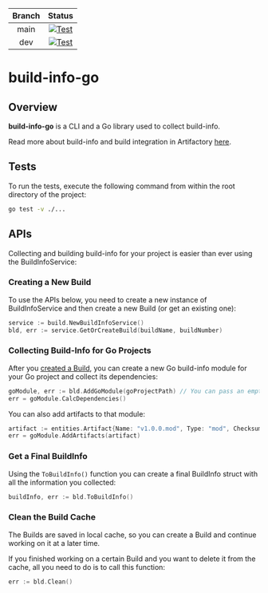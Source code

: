 | Branch |                                                                                          Status                                                                                           |
| :----: | :---------------------------------------------------------------------------------------------------------------------------------------------------------------------------------------: |
|  main  | [![Test](https://github.com/jfrog/build-info-go/actions/workflows/test.yml/badge.svg?branch=main)](https://github.com/jfrog/build-info-go/actions/workflows/test.yml?query=branch%3Amain) |
|  dev   | [![Test](https://github.com/jfrog/build-info-go/actions/workflows/test.yml/badge.svg?branch=dev)](https://github.com/jfrog/build-info-go/actions/workflows/test.yml?query=branch%3Adev)   |

# build-info-go

## Overview

**build-info-go** is a CLI and a Go library used to collect build-info.

Read more about build-info and build integration in Artifactory [here](https://www.jfrog.com/confluence/display/JFROG/Build+Integration).

## Tests

To run the tests, execute the following command from within the root directory of the project:

```sh
go test -v ./...
```

## APIs

Collecting and building build-info for your project is easier than ever using the BuildInfoService:

### Creating a New Build

To use the APIs below, you need to create a new instance of BuildInfoService and then create a new Build (or get an existing one):

```go
service := build.NewBuildInfoService()
bld, err := service.GetOrCreateBuild(buildName, buildNumber)
```

### Collecting Build-Info for Go Projects

After you [created a Build](#creating-a-new-build), you can create a new Go build-info module for your Go project and collect its dependencies:

```go
goModule, err := bld.AddGoModule(goProjectPath) // You can pass an empty string to find the Go project in the working directory
err = goModule.CalcDependencies()
```

You can also add artifacts to that module:

```go
artifact := entities.Artifact{Name: "v1.0.0.mod", Type: "mod", Checksum: &entities.Checksum{Sha1: "123", Md5: "456"}}
err = goModule.AddArtifacts(artifact)
```

### Get a Final BuildInfo

Using the `ToBuildInfo()` function you can create a final BuildInfo struct with all the information you collected:

```go
buildInfo, err := bld.ToBuildInfo()
```

### Clean the Build Cache

The Builds are saved in local cache, so you can create a Build and continue working on it at a later time.

If you finished working on a certain Build and you want to delete it from the cache, all you need to do is to call this function:

```go
err := bld.Clean()
```
